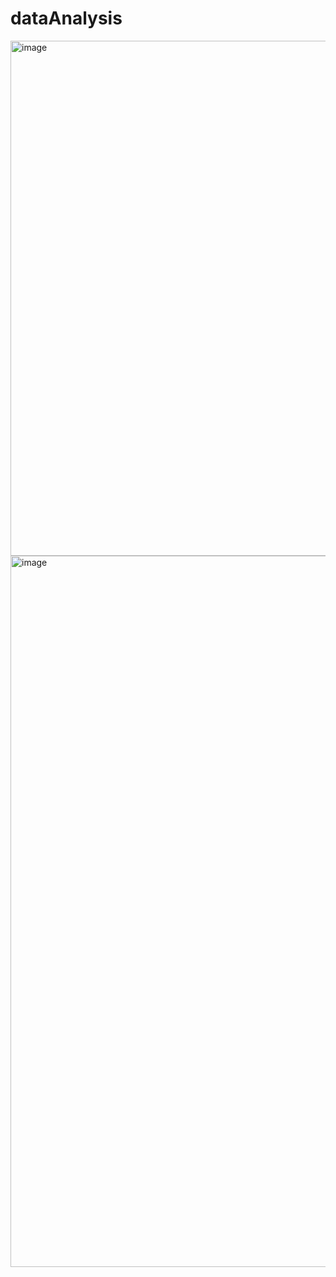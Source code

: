 # dataAnalysis

<img width="824" alt="image" src="https://github.com/user-attachments/assets/7bc59ab7-df41-4f57-afd1-782da831360b" />

<img width="1138" alt="image" src="https://github.com/user-attachments/assets/569b0138-6f64-4f13-a544-38e42672df40" />

